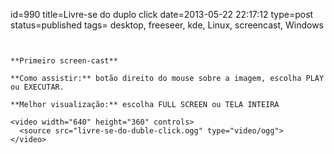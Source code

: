 id=990
title=Livre-se do duplo click
date=2013-05-22 22:17:12
type=post
status=published
tags= desktop, freeseer,  kde, Linux, screencast, Windows
~~~~~~


**Primeiro screen-cast**

**Como assistir:** botão direito do mouse sobre a imagem, escolha PLAY ou EXECUTAR. 

**Melhor visualização:** escolha FULL SCREEN ou TELA INTEIRA

<video width="640" height="360" controls>
  <source src="livre-se-do-duble-click.ogg" type="video/ogg">
</video>

